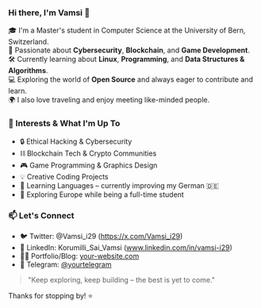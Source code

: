 ### Hi there, I'm Vamsi 👋

🎓 I'm a Master's student in Computer Science at the University of Bern, Switzerland.  
🔐 Passionate about **Cybersecurity**, **Blockchain**, and **Game Development**.  
🛠️ Currently learning about **Linux**, **Programming**, and **Data Structures & Algorithms**.  
💻 Exploring the world of **Open Source** and always eager to contribute and learn.  
🌍 I also love traveling and enjoy meeting like-minded people.

### 🚀 Interests & What I'm Up To

- 🔒 Ethical Hacking & Cybersecurity
- ⛓️ Blockchain Tech & Crypto Communities
- 🎮 Game Programming & Graphics Design
- 💡 Creative Coding Projects
- 🧠 Learning Languages – currently improving my German 🇩🇪
- 🧳 Exploring Europe while being a full-time student

### 📫 Let's Connect

- 🐦 Twitter: @Vamsi_i29 (https://x.com/Vamsi_i29)
- 💼 LinkedIn: Korumilli_Sai_Vamsi (www.linkedin.com/in/vamsi-i29)
- 🧑‍💻 Portfolio/Blog: [your-website.com](https://your-website.com)  
- 💬 Telegram: [@yourtelegram](https://t.me/yourtelegram)

> "Keep exploring, keep building – the best is yet to come."

Thanks for stopping by! ⭐️
